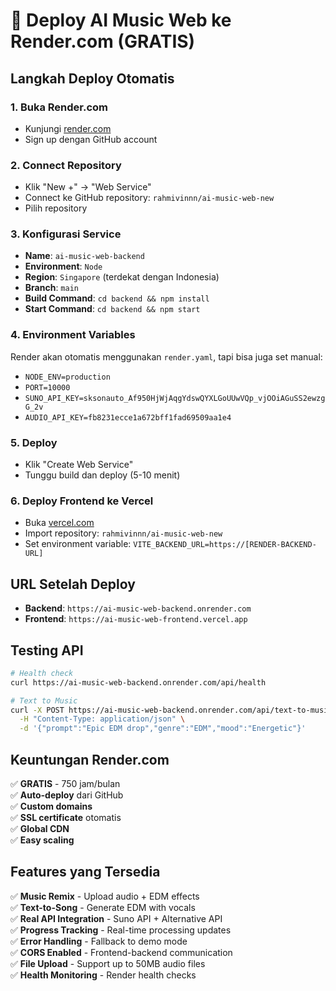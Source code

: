 # 🚀 Deploy AI Music Web ke Render.com (GRATIS)

## **Langkah Deploy Otomatis**

### **1. Buka Render.com**
- Kunjungi [render.com](https://render.com)
- Sign up dengan GitHub account

### **2. Connect Repository**
- Klik "New +" → "Web Service"
- Connect ke GitHub repository: `rahmivinnn/ai-music-web-new`
- Pilih repository

### **3. Konfigurasi Service**
- **Name**: `ai-music-web-backend`
- **Environment**: `Node`
- **Region**: `Singapore` (terdekat dengan Indonesia)
- **Branch**: `main`
- **Build Command**: `cd backend && npm install`
- **Start Command**: `cd backend && npm start`

### **4. Environment Variables**
Render akan otomatis menggunakan `render.yaml`, tapi bisa juga set manual:
- `NODE_ENV=production`
- `PORT=10000`
- `SUNO_API_KEY=sksonauto_Af950HjWjAqgYdswQYXLGoUUwVQp_vjOOiAGuSS2ewzgG_2v`
- `AUDIO_API_KEY=fb8231ecce1a672bff1fad69509aa1e4`

### **5. Deploy**
- Klik "Create Web Service"
- Tunggu build dan deploy (5-10 menit)

### **6. Deploy Frontend ke Vercel**
- Buka [vercel.com](https://vercel.com)
- Import repository: `rahmivinnn/ai-music-web-new`
- Set environment variable: `VITE_BACKEND_URL=https://[RENDER-BACKEND-URL]`

## **URL Setelah Deploy**
- **Backend**: `https://ai-music-web-backend.onrender.com`
- **Frontend**: `https://ai-music-web-frontend.vercel.app`

## **Testing API**
```bash
# Health check
curl https://ai-music-web-backend.onrender.com/api/health

# Text to Music
curl -X POST https://ai-music-web-backend.onrender.com/api/text-to-music \
  -H "Content-Type: application/json" \
  -d '{"prompt":"Epic EDM drop","genre":"EDM","mood":"Energetic"}'
```

## **Keuntungan Render.com**
✅ **GRATIS** - 750 jam/bulan  
✅ **Auto-deploy** dari GitHub  
✅ **Custom domains**  
✅ **SSL certificate** otomatis  
✅ **Global CDN**  
✅ **Easy scaling**  

## **Features yang Tersedia**
✅ **Music Remix** - Upload audio + EDM effects  
✅ **Text-to-Song** - Generate EDM with vocals  
✅ **Real API Integration** - Suno API + Alternative API  
✅ **Progress Tracking** - Real-time processing updates  
✅ **Error Handling** - Fallback to demo mode  
✅ **CORS Enabled** - Frontend-backend communication  
✅ **File Upload** - Support up to 50MB audio files  
✅ **Health Monitoring** - Render health checks 